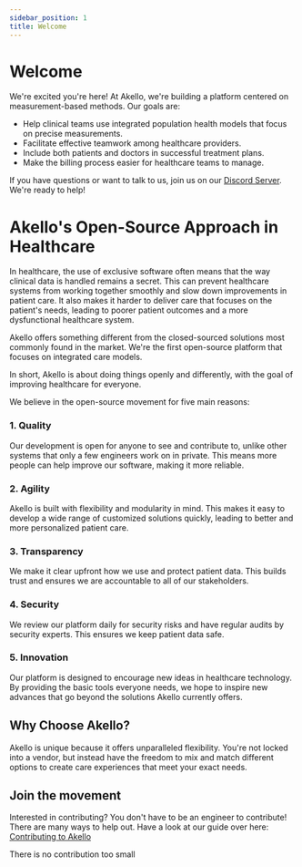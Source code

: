 ```yaml
---
sidebar_position: 1
title: Welcome
---
```

# Welcome

We're excited you're here! At Akello, we're building a platform centered on measurement-based methods. Our goals are:

- Help clinical teams use integrated population health models that focus on precise measurements.
- Facilitate effective teamwork among healthcare providers.
- Include both patients and doctors in successful treatment plans.
- Make the billing process easier for healthcare teams to manage.

If you have questions or want to talk to us, join us on our [Discord Server](https://discord.gg/WSqNrWBKKw). We're ready to help!


# Akello's Open-Source Approach in Healthcare

In healthcare, the use of exclusive software often means that the way clinical data is handled remains a secret. This can prevent healthcare systems from working together smoothly and slow down improvements in patient care. It also makes it harder to deliver care that focuses on the patient's needs, leading to poorer patient outcomes and a more dysfunctional healthcare system.

Akello offers something different from the closed-sourced solutions most commonly found in the market. We're the first open-source platform that focuses on integrated care models.

In short, Akello is about doing things openly and differently, with the goal of improving healthcare for everyone.

We believe in the open-source movement for five main reasons:

### 1. Quality
Our development is open for anyone to see and contribute to, unlike other systems that only a few engineers work on in private. This means more people can help improve our software, making it more reliable.

### 2. Agility
Akello is built with flexibility and modularity in mind. This makes it easy to develop a wide range of customized solutions quickly, leading to better and more personalized patient care.

### 3. Transparency
We make it clear upfront how we use and protect patient data. This builds trust and ensures we are accountable to all of our stakeholders.

### 4. Security
We review our platform daily for security risks and have regular audits by security experts. This ensures we keep patient data safe.

### 5. Innovation
Our platform is designed to encourage new ideas in healthcare technology. By providing the basic tools everyone needs, we hope to inspire new advances that go beyond the solutions Akello currently offers.


## Why Choose Akello?

Akello is unique because it offers unparalleled flexibility. You're not locked into a vendor, but instead have the freedom to mix and match different options to create care experiences that meet your exact needs. 

## Join the movement

Interested in contributing? You don't have to be an engineer to contribute! There are many ways to help out. Have a look at our guide over here: [Contributing to Akello](/docs/developers/contributing/)

There is no contribution too small
